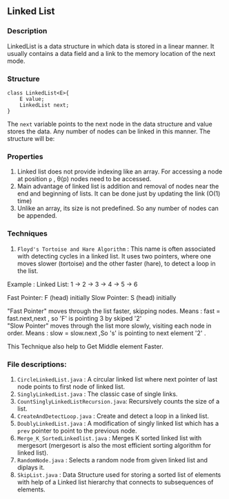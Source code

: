 ## Linked List
### Description

LinkedList is a data structure in which data is stored in a linear manner. It usually contains a data field and a link to the memory location of the next mode.

### Structure

```
class LinkedList<E>{
    E value;
    LinkedList next;
}
```

The `next` variable points to the next node in the data structure and value stores the data. Any number of nodes can be linked in this manner. The structure will be:


### Properties
1. Linked list does not provide indexing like an array. For accessing a node at position `p` , &theta;(p) nodes need to be accessed.
2. Main advantage of linked list is addition and removal of nodes near the end and beginning of lists. It can be done just by updating the link (O(1) time)
3. Unlike an array, its size is not predefined. So any number of nodes can be appended.

### Techniques

1. `Floyd's Tortoise and Hare Algorithm` :  This name is often associated with detecting cycles in a linked list. It uses two pointers, where one moves slower (tortoise) and the other faster (hare), to detect a loop in the list.

Example : 
Linked List:  1 -> 2 -> 3 -> 4 -> 5 -> 6

Fast Pointer:  F (head) initially
Slow Pointer:  S (head) initially

"Fast Pointer" moves through the list faster, skipping nodes. Means : fast = fast.next,next , so 'F' is pointing 3 by skiped '2'  
"Slow Pointer" moves through the list more slowly, visiting each node in order. Means :  slow = slow.next ,So 's' is pointing to next element '2' .

This Technique also help to Get Middle element Faster.


### File descriptions:

1. `CircleLinkedList.java` : A circular linked list where next pointer of last node points to first node of linked list.
2. `SinglyLinkedList.java` : The classic case of single links.
3. `CountSinglyLinkedListRecursion.java`: Recursively counts the size of a list.
4. `CreateAndDetectLoop.java` : Create and detect a loop in a linked list.
5. `DoublyLinkedList.java` : A modification of singly linked list which has a `prev` pointer to point to the previous node.
6. `Merge_K_SortedLinkedlist.java` : Merges K sorted linked list with mergesort (mergesort is also the most efficient sorting algorithm for linked list).
7. `RandomNode.java` : Selects a random node from given linked list and diplays it.
8. `SkipList.java` : Data Structure used for storing a sorted list of elements with help of a Linked list hierarchy that connects to subsequences of elements.

